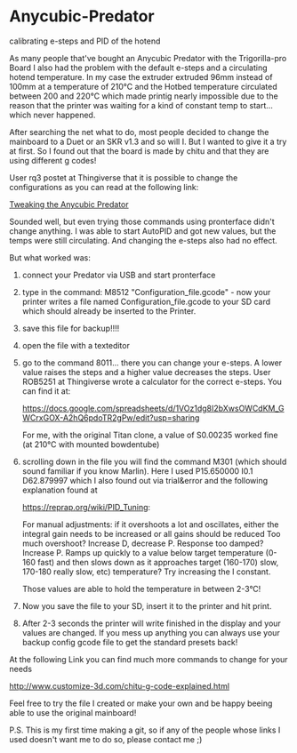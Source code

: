 # Anycubic-Predator

calibrating e-steps and PID of the hotend

As many people that've bought an Anycubic Predator with the Trigorilla-pro Board I also had the problem with the default e-steps and a circulating hotend temperature. In my case the extruder extruded 96mm instead of 100mm at a temperature of 210°C and the Hotbed temperature circulated between 200 and 220°C which made printig nearly impossible due to the reason that the printer was waiting for a kind of constant temp to start... which never happened.

After searching the net what to do, most people decided to change the mainboard to a Duet or an SKR v1.3 and so will I. But I wanted to give it a try at first.
So I found out that the board is made by chitu and that they are using different g codes!

User rq3 postet at Thingiverse that it is possible to change the configurations as you can read at the following link:

<a href="https://www.thingiverse.com/groups/anycubic-predator/forums/general/topic:40393#comment-2752705">Tweaking the Anycubic Predator</a>

Sounded well, but even trying those commands using pronterface didn't change anything. I was able to start AutoPID and got new values, but the temps were still circulating. And changing the e-steps also had no effect.

But what worked was:

1.  connect your Predator via USB and start pronterface

2.  type in the command:  M8512 "Configuration_file.gcode"  - now your printer writes a file named Configuration_file.gcode 
    to your SD card which should already be inserted to the Printer.

3.  save this file for backup!!!!

4.  open the file with a texteditor

5.  go to the command 8011... there you can change your e-steps. A lower value raises the steps and a higher value decreases     the steps. User ROB5251 at Thingiverse wrote a calculator for the correct e-steps. You can find it at:

    https://docs.google.com/spreadsheets/d/1VOz1dg8I2bXwsOWCdKM_GWCrxGOX-A2hQ6pdoTR2gPw/edit?usp=sharing
    
    For me, with the original Titan clone, a value of S0.00235 worked fine (at 210°C with mounted bowdentube)

6.  scrolling down in the file you will find the command M301 (which should sound familiar if you know Marlin).
    Here I used P15.650000 I0.1 D62.879997 which I also found out via trial&error and the following explanation found at 
    
    https://reprap.org/wiki/PID_Tuning:
    
    For manual adjustments:
    if it overshoots a lot and oscillates, either the integral gain needs to be increased or all gains should be reduced
    Too much overshoot? 
    Increase D, decrease P.
    Response too damped? Increase P.
    Ramps up quickly to a value below target temperature (0-160 fast) and then slows down as it approaches target (160-170) 
    slow, 170-180 really slow, etc) temperature? Try increasing the I constant.
    
    Those values are able to hold the temperature in between 2-3°C!

7.  Now you save the file to your SD, insert it to the printer and hit print.

8.  After 2-3 seconds the printer will write finished in the display and your values are changed. If you mess up anything you     can always use your backup config gcode file to get the standard presets back!

At the following Link you can find much more commands to change for your needs

http://www.customize-3d.com/chitu-g-code-explained.html

Feel free to try the file I created or make your own and be happy beeing able to use the original mainboard!

P.S. This is my first time making a git, so if any of the people whose links I used doesn't want me to do so, please contact me ;)
